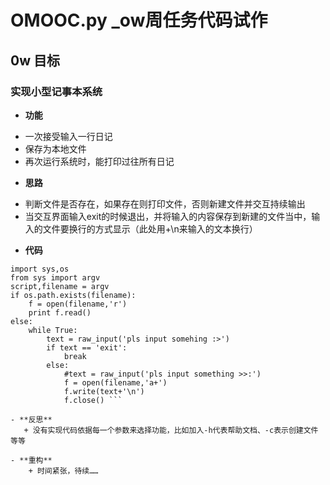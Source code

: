 # OMOOC.py _ow周任务代码试作

## 0w 目标
### 实现小型记事本系统
- **功能**
 + 一次接受输入一行日记
 + 保存为本地文件
 + 再次运行系统时，能打印过往所有日记

- **思路**
 + 判断文件是否存在，如果存在则打印文件，否则新建文件并交互持续输出
 + 当交互界面输入exit的时候退出，并将输入的内容保存到新建的文件当中，输入的文件要换行的方式显示（此处用+\n来输入的文本换行）
 
- **代码**
```
import sys,os
from sys import argv
script,filename = argv
if os.path.exists(filename):
    f = open(filename,'r')
    print f.read()
else:
    while True:
        text = raw_input('pls input somehing :>')
        if text == 'exit':
            break
        else:
            #text = raw_input('pls input something >>:')
            f = open(filename,'a+')
            f.write(text+'\n')
            f.close() ```

- **反思**
   + 没有实现代码依据每一个参数来选择功能，比如加入-h代表帮助文档、-c表示创建文件等等
   
- **重构**
    + 时间紧张，待续……
